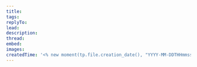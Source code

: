 ```yaml
---
title: 
tags:
replyTo:
lead:
description:
thread: 
embed:
images:
createdTime: '<% new moment(tp.file.creation_date(), "YYYY-MM-DDTHHmmssZZ").utc().format("YYYY-MM-DDTHH:mm:ss[Z]") %>'
---
```


